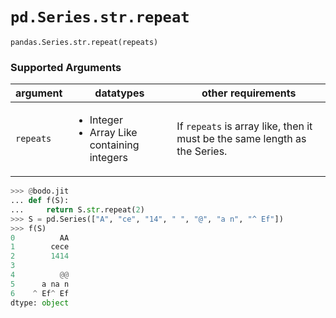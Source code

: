 # `pd.Series.str.repeat`

`pandas.Series.str.repeat(repeats)`

### Supported Arguments

| argument | datatypes | other requirements |
|-----------|-------------------------------------------------------------------------|-----------------------------------------------------------------------------|
| `repeats` | <ul><li> Integer </li><li> Array Like containing integers </li></ul> | If `repeats` is array like, then it must be the same length as the Series. |

```py
>>> @bodo.jit
... def f(S):
...     return S.str.repeat(2)
>>> S = pd.Series(["A", "ce", "14", " ", "@", "a n", "^ Ef"])
>>> f(S)
0          AA
1        cece
2        1414
3
4          @@
5      a na n
6    ^ Ef^ Ef
dtype: object
```
